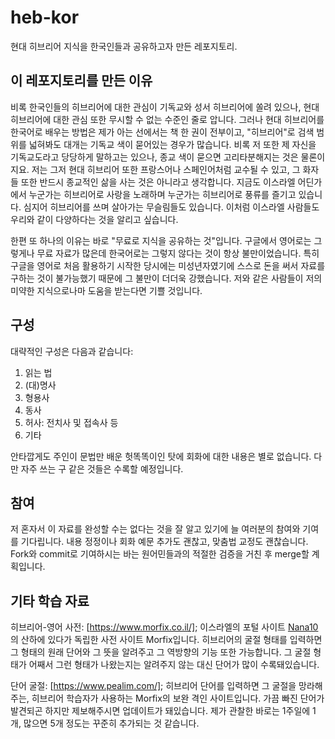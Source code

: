 # heb-kor
현대 히브리어 지식을 한국인들과 공유하고자 만든 레포지토리.
## 이 레포지토리를 만든 이유
비록 한국인들의 히브리어에 대한 관심이 기독교와 성서 히브리어에 쏠려 있으나, 현대 히브리어에 대한 관심 또한 무시할 수 없는 수준인 줄로 압니다. 그러나 현대 히브리어를 한국어로 배우는 방법은 제가 아는 선에서는 책 한 권이 전부이고, "히브리어"로 검색 범위를 넓혀봐도 대개는 기독교 색이 묻어있는 경우가 많습니다. 비록 저 또한 제 자신을 기독교도라고 당당하게 말하고는 있으나, 종교 색이 묻으면 고리타분해지는 것은 물론이지요. 저는 그저 현대 히브리어 또한 프랑스어나 스페인어처럼 교수될 수 있고, 그 화자들 또한 반드시 종교적인 삶을 사는 것은 아니라고 생각합니다. 지금도 이스라엘 어딘가에서 누군가는 히브리어로 사랑을 노래하며 누군가는 히브리어로 풍류를 즐기고 있습니다. 심지어 히브리어를 쓰며 살아가는 무슬림들도 있습니다. 이처럼 이스라엘 사람들도 우리와 같이 다양하다는 것을 알리고 싶습니다.

한편 또 하나의 이유는 바로 "무료로 지식을 공유하는 것"입니다. 구글에서 영어로는 그렇게나 무료 자료가 많은데 한국어로는 그렇지 않다는 것이 항상 불만이었습니다. 특히 구글을 영어로 처음 활용하기 시작한 당시에는 미성년자였기에 스스로 돈을 써서 자료를 구하는 것이 불가능했기 때문에 그 불만이 더더욱 강했습니다. 저와 같은 사람들이 저의 미약한 지식으로나마 도움을 받는다면 기쁠 것입니다.
## 구성
대략적인 구성은 다음과 같습니다:
1. 읽는 법
2. (대)명사
3. 형용사
4. 동사
5. 허사: 전치사 및 접속사 등
6. 기타

안타깝게도 주인이 문법만 배운 헛똑똑이인 탓에 회화에 대한 내용은 별로 없습니다. 다만 자주 쓰는 구 같은 것들은 수록할 예정입니다.
## 참여
저 혼자서 이 자료를 완성할 수는 없다는 것을 잘 알고 있기에 늘 여러분의 참여와 기여를 기다립니다. 내용 정정이나 회화 예문 추가도 괜찮고, 맞춤법 교정도 괜찮습니다. Fork와 commit로 기여하시는 바는 원어민들과의 적절한 검증을 거친 후 merge할 계획입니다.
## 기타 학습 자료
히브리어-영어 사전: [https://www.morfix.co.il/]; 이스라엘의 포털 사이트 [Nana10](https://13tv.co.il/)의 산하에 있다가 독립한 사전 사이트 Morfix입니다. 히브리어의 굴절 형태를 입력하면 그 형태의 원래 단어와 그 뜻을 알려주고 그 역방향의 기능 또한 가능합니다. 그 굴절 형태가 어째서 그런 형태가 나왔는지는 알려주지 않는 대신 단어가 많이 수록돼있습니다.

단어 굴절: [https://www.pealim.com/]; 히브리어 단어를 입력하면 그 굴절을 망라해주는, 히브리어 학습자가 사용하는 Morfix의 보완 격인 사이트입니다. 가끔 빠진 단어가 발견되곤 하지만 제보해주시면 업데이트가 돼있습니다. 제가 관찰한 바로는 1주일에 1개, 많으면 5개 정도는 꾸준히 추가되는 것 같습니다.

